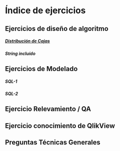 
# Índice de ejercicios

## Ejercicios de diseño de algoritmo

##### [Distribución de Cajas](https://github.com/ignaciorobaynauy/bi-ejercicios-entrevista/blob/main/ejercicios/Ej-DistribucionDeCajas.md)
##### String incluído


## Ejercicios de Modelado

##### SQL-1
##### SQL-2

## Ejercicio Relevamiento / QA

## Ejercicio conocimiento de QlikView

## Preguntas Técnicas Generales
